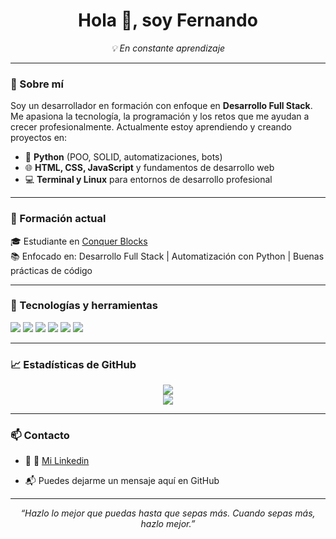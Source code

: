 <h1 align="center">Hola 👋, soy Fernando</h1>

<p align="center"><i>💡 En constante aprendizaje</i></p>

---

### 🚀 Sobre mí

Soy un desarrollador en formación con enfoque en **Desarrollo Full Stack**. Me apasiona la tecnología, la programación y los retos que me ayudan a crecer profesionalmente. Actualmente estoy aprendiendo y creando proyectos en:

- 🐍 **Python** (POO, SOLID, automatizaciones, bots)
- 🌐 **HTML, CSS, JavaScript** y fundamentos de desarrollo web
- 💻 **Terminal y Linux** para entornos de desarrollo profesional

---

### 🧠 Formación actual

🎓 Estudiante en [Conquer Blocks](https://conquerblocks.com/)  
📚 Enfocado en: Desarrollo Full Stack | Automatización con Python | Buenas prácticas de código

---

### 🔧 Tecnologías y herramientas

<p align="left">
  <img src="https://img.shields.io/badge/Python-3670A0?style=for-the-badge&logo=python&logoColor=ffdd54" />
  <img src="https://img.shields.io/badge/HTML5-e34c26?style=for-the-badge&logo=html5&logoColor=white" />
  <img src="https://img.shields.io/badge/CSS3-264de4?style=for-the-badge&logo=css3&logoColor=white" />
  <img src="https://img.shields.io/badge/JavaScript-f7df1e?style=for-the-badge&logo=javascript&logoColor=black" />
  <img src="https://img.shields.io/badge/Linux-000000?style=for-the-badge&logo=linux&logoColor=white" />
  <img src="https://img.shields.io/badge/Terminal-000000?style=for-the-badge&logo=gnubash&logoColor=white" />
</p>

---

### 📈 Estadísticas de GitHub

<p align="center">
  <img src="https://github-readme-stats.vercel.app/api?username=FernandoFullStack98&show_icons=true&theme=tokyonight" />
  <br />
  <img src="https://github-readme-stats.vercel.app/api/top-langs/?username=FernandoFullStack98&layout=compact&theme=tokyonight" />
</p>

---

### 📫 Contacto

- 🔗 💼 [Mi Linkedin]([https://www.linkedin.com/in/tu-usuario/](https://www.linkedin.com/in/fernando-nu%C3%B1ez-palop-ab0088111/))

- 📬 Puedes dejarme un mensaje aquí en GitHub

---

<p align="center"><i>“Hazlo lo mejor que puedas hasta que sepas más. Cuando sepas más, hazlo mejor.”</i></p>
